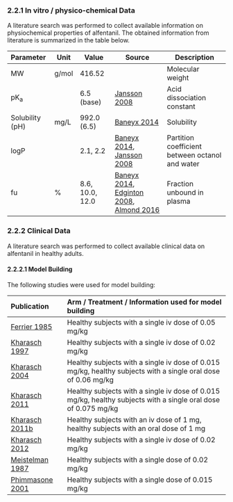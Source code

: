 ### 2.2.1	In vitro / physico-chemical Data

A literature search was performed to collect available information on physiochemical properties of alfentanil. The obtained information from literature is summarized in the table below. 

| **Parameter**   | **Unit** | **Value**       | Source                                                       | **Description**                                 |
| :-------------- | -------- | --------------- | ------------------------------------------------------------ | ----------------------------------------------- |
| MW              | g/mol    | 416.52          |                                                              | Molecular weight                                |
| pK<sub>a</sub>  |          | 6.5 (base)      | [Jansson 2008](#5-References)                                | Acid dissociation constant                      |
| Solubility (pH) | mg/L     | 992.0 (6.5)     | [Baneyx 2014](#5-References)                                 | Solubility                                      |
| logP            |          | 2.1, 2.2        | [Baneyx 2014](#5-References), [Jansson 2008](#5-References)  | Partition coefficient between octanol and water |
| fu              | %        | 8.6, 10.0, 12.0 | [Baneyx 2014](#5-References), [Edginton 2008](#5-References), [Almond 2016](#5-References) | Fraction unbound in plasma                      |


### 2.2.2	Clinical Data

A literature search was performed to collect available clinical data on alfentanil in healthy adults.

#### 2.2.2.1	Model Building

The following studies were used for model building:

| Publication                      | Arm / Treatment / Information used for model building        |
| :------------------------------- | :----------------------------------------------------------- |
| [Ferrier 1985](#5-References)    | Healthy subjects with a single iv dose of 0.05 mg/kg         |
| [Kharasch 1997](#5-References)   | Healthy subjects with a single iv dose of 0.02 mg/kg         |
| [Kharasch 2004](#5-References)   | Healthy subjects with a single iv dose of 0.015 mg/kg, healthy subjects with a single oral dose of 0.06 mg/kg |
| [Kharasch 2011](#5-References)   | Healthy subjects with a single iv dose of 0.015 mg/kg, healthy subjects with a single oral dose of 0.075 mg/kg |
| [Kharasch 2011b](#5-References)  | Healthy subjects with an iv dose of 1 mg, healthy subjects with an oral dose of 1 mg |
| [Kharasch 2012](#5-References)   | Healthy subjects with a single iv dose of 0.02 mg/kg         |
| [Meistelman 1987](#5-References) | Healthy subjects with a single dose of 0.02 mg/kg            |
| [Phimmasone 2001](#5-References) | Healthy subjects with a single dose of 0.015 mg/kg           |
